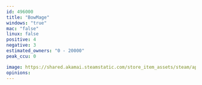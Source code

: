 ```yaml
---
id: 496000
title: "BowMage"
windows: "true"
mac: "false"
linux: false
positive: 4
negative: 3
estimated_owners: "0 - 20000"
peak_ccu: 0

image: https://shared.akamai.steamstatic.com/store_item_assets/steam/apps/496000/header.jpg?t=1475180959
opinions:
---
```

